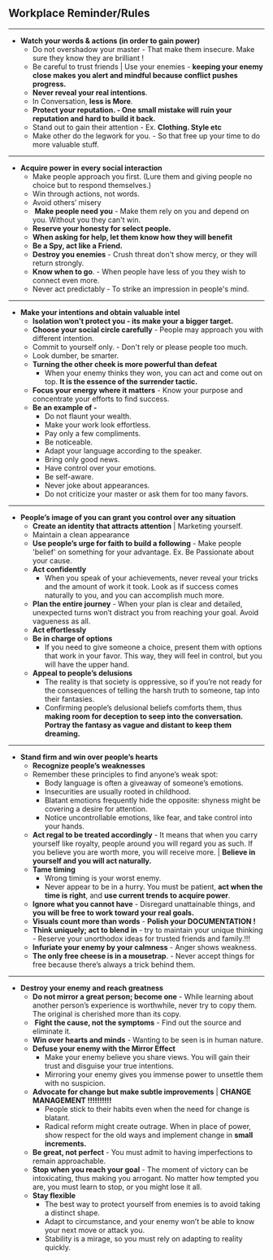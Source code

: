 ## Workplace Reminder/Rules
---
- **Watch your words & actions (in order to gain power)**
    - Do not overshadow your master - That make them insecure. Make sure they know they are brilliant ! 
    - Be careful to trust friends | Use your enemies - **keeping your enemy close makes you alert and mindful because conflict pushes progress.**
    - **Never reveal your real intentions**.
    - In Conversation, **less is More**.
    - **Protect your reputation. - One small mistake will ruin your reputation and hard to build it back.**
    - Stand out to gain their attention - Ex. **Clothing. Style etc**
    - Make other do the legwork for you. - So that free up your time to do more valuable stuff. 
---
- **Acquire power in every social interaction**
    - Make people approach you first. (Lure them and giving people no choice but to respond themselves.)
    - Win through actions, not words.
    - Avoid others’ misery
    -  **Make people need you** - Make them rely on you and depend on you. Without you they can't win. 
    - **Reserve your honesty for select people.**
    - **When asking for help, let them know how they will benefit**
    - **Be a Spy, act like a Friend.** 
    - **Destroy you enemies** - Crush threat don't show mercy, or they will return strongly. 
    - **Know when to go**. - When people have less of you they wish to connect even more. 
    - Never act predictably - To strike an impression in people's mind. 
---
- **Make your intentions and obtain valuable intel** 
    - **Isolation won't protect you - its make your a bigger target.** 
    - **Choose your social circle carefully** - People may approach you with different intention. 
    - Commit to yourself only. - Don't rely or please people too much. 
    - Look dumber, be smarter. 
    - **Turning the other cheek is more powerful than defeat**
        - When your enemy thinks they won, you can act and come out on top. **It is the essence of the surrender tactic.**
    - **Focus your energy where it matters** - Know your purpose and concentrate your efforts to find success.
    - **Be an example of -** 
        - Do not flaunt your wealth.  
        - Make your work look effortless. 
        - Pay only a few compliments.  
        - Be noticeable.  
        - Adapt your language according to the speaker.  
        - Bring only good news.  
        - Have control over your emotions.  
        - Be self-aware.  
        - Never joke about appearances.  
        - Do not criticize your master or ask them for too many favors.
---
- **People’s image of you can grant you control over any situation**
    - **Create an identity that attracts attention** | Marketing yourself.
    - Maintain a clean appearance
    - **Use people’s urge for faith to build a following** - Make people 'belief' on something for your advantage. Ex. Be Passionate about your cause. 
    - **Act confidently** 
        - When you speak of your achievements, never reveal your tricks and the amount of work it took. Look as if success comes naturally to you, and you can accomplish much more.
    - **Plan the entire journey** - When your plan is clear and detailed, unexpected turns won’t distract you from reaching your goal. Avoid vagueness as all.
    - **Act effortlessly**
    - **Be in charge of options** 
        - If you need to give someone a choice, present them with options that work in your favor. This way, they will feel in control, but you will have the upper hand.
    - **Appeal to people’s delusions**
        - The reality is that society is oppressive, so if you’re not ready for the consequences of telling the harsh truth to someone, tap into their fantasies.  
        - Confirming people’s delusional beliefs comforts them, thus **making room for deception to seep into the conversation. Portray the fantasy as vague and distant to keep them dreaming.**
---
- **Stand firm and win over people’s hearts**
    - **Recognize people’s weaknesses**
    - Remember these principles to find anyone’s weak spot:  
        - Body language is often a giveaway of someone’s emotions.  
        - Insecurities are usually rooted in childhood.  
        - Blatant emotions frequently hide the opposite: shyness might be covering a desire for attention. 
        - Notice uncontrollable emotions, like fear, and take control into your hands.
    - **Act regal to be treated accordingly** - It means that when you carry yourself like royalty, people around you will regard you as such. If you believe you are worth more, you will receive more. | **Believe in yourself and you will act naturally.** 
    - **Tame timing** 
        - Wrong timing is your worst enemy. 
        - Never appear to be in a hurry. You must be patient, **act when the time is right**, and **use current trends to acquire power**.
    - **Ignore what you cannot have** - Disregard unattainable things, and **you will be free to work toward your real goals.**
    - **Visuals count more than words** - **Polish your DOCUMENTATION !**
    - **Think uniquely; act to blend in** - try to maintain your unique thinking - Reserve your unorthodox ideas for trusted friends and family.!!!
    - **Infuriate your enemy by your calmness** - Anger shows weakness.
    - **The only free cheese is in a mousetrap**. - Never accept things for free because there’s always a trick behind them.
---
- **Destroy your enemy and reach greatness**
    - **Do not mirror a great person; become one** - While learning about another person’s experience is worthwhile, never try to copy them. The original is cherished more than its copy.
    -  **Fight the cause, not the symptoms** - Find out the source and eliminate it. 
    - **Win over hearts and minds** - Wanting to be seen is in human nature. 
    - **Defuse your enemy with the Mirror Effect** 
        - Make your enemy believe you share views. You will gain their trust and disguise your true intentions.
        - Mirroring your enemy gives you immense power to unsettle them with no suspicion.
    - **Advocate for change but make subtle improvements** | **CHANGE MANAGEMENT !!!!!!!!!!**
        - People stick to their habits even when the need for change is blatant. 
        - Radical reform might create outrage. When in place of power, show respect for the old ways and implement change in **small increments.**
    - **Be great, not perfect** - You must admit to having imperfections to remain approachable.
    - **Stop when you reach your goal** - The moment of victory can be intoxicating, thus making you arrogant. No matter how tempted you are, you must learn to stop, or you might lose it all.
    - **Stay flexible** 
        - The best way to protect yourself from enemies is to avoid taking a distinct shape.
        - Adapt to circumstance, and your enemy won’t be able to know your next move or attack you.
        - Stability is a mirage, so you must rely on adapting to reality quickly.
